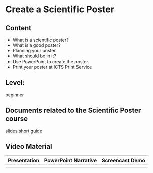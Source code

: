 # Create a Scientific Poster

## Content
* What is a scientific poster?
* What is a good poster?
* Planning your poster.
* What should be in it?
* Use PowerPoint to create the poster.
* Print your poster at ICTS Print Service

## Level: 
beginner

## Documents related to the Scientific Poster course
[slides](https://github.com/franklbvp/scientific_poster/blob/main/docs/ScientificPoster_infosession_2016-p4.pdf)
[short guide](https://github.com/franklbvp/scientific_poster/blob/main/docs/2020-08-17-AcademicPostersAnthology.pdf)

## Video Material

|Presentation | PowerPoint Narrative | Screencast Demo |
|------------ | -------------------- | -----------------------|
| | | |
